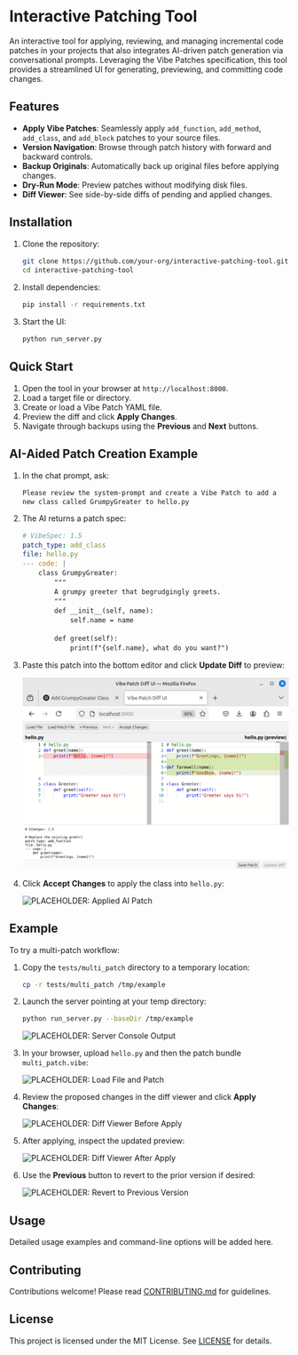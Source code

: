 # Interactive Patching Tool

An interactive tool for applying, reviewing, and managing incremental code patches in your projects that also integrates AI-driven patch generation via conversational prompts. Leveraging the Vibe Patches specification, this tool provides a streamlined UI for generating, previewing, and committing code changes.

## Features

- **Apply Vibe Patches**: Seamlessly apply `add_function`, `add_method`, `add_class`, and `add_block` patches to your source files.
- **Version Navigation**: Browse through patch history with forward and backward controls.
- **Backup Originals**: Automatically back up original files before applying changes.
- **Dry-Run Mode**: Preview patches without modifying disk files.
- **Diff Viewer**: See side-by-side diffs of pending and applied changes.

## Installation

1. Clone the repository:
   ```bash
   git clone https://github.com/your-org/interactive-patching-tool.git
   cd interactive-patching-tool
   ```
2. Install dependencies:
   ```bash
   pip install -r requirements.txt
   ```
3. Start the UI:
   ```bash
   python run_server.py
   ```

## Quick Start

1. Open the tool in your browser at `http://localhost:8000`.
2. Load a target file or directory.
3. Create or load a Vibe Patch YAML file.
4. Preview the diff and click **Apply Changes**.
5. Navigate through backups using the **Previous** and **Next** buttons.

## AI-Aided Patch Creation Example

1. In the chat prompt, ask:
   ```text
   Please review the system-prompt and create a Vibe Patch to add a new class called GrumpyGreater to hello.py
   ```
2. The AI returns a patch spec:
   ```yaml
   # VibeSpec: 1.5
   patch_type: add_class
   file: hello.py
   --- code: |
       class GrumpyGreater:
           """
           A grumpy greeter that begrudgingly greets.
           """
           def __init__(self, name):
               self.name = name

           def greet(self):
               print(f"{self.name}, what do you want?")
   ```
3. Paste this patch into the bottom editor and click **Update Diff** to preview:

   ![PLACEHOLDER: AI Patch Preview](docs/screenshots/ai-patch-preview.png)
4. Click **Accept Changes** to apply the class into `hello.py`:

   ![PLACEHOLDER: Applied AI Patch](docs/screenshots/ai-patch-applied.png)

## Example

To try a multi-patch workflow:

1. Copy the `tests/multi_patch` directory to a temporary location:

   ```bash
   cp -r tests/multi_patch /tmp/example
   ```

2. Launch the server pointing at your temp directory:

   ```bash
   python run_server.py --baseDir /tmp/example
   ```

   ![PLACEHOLDER: Server Console Output](docs/screenshots/server-launch.png)

3. In your browser, upload `hello.py` and then the patch bundle `multi_patch.vibe`:

   ![PLACEHOLDER: Load File and Patch](docs/screenshots/load-file-patch.png)

4. Review the proposed changes in the diff viewer and click **Apply Changes**:

   ![PLACEHOLDER: Diff Viewer Before Apply](docs/screenshots/diff-before.png)

5. After applying, inspect the updated preview:

   ![PLACEHOLDER: Diff Viewer After Apply](docs/screenshots/diff-after.png)

6. Use the **Previous** button to revert to the prior version if desired:

   ![PLACEHOLDER: Revert to Previous Version](docs/screenshots/revert.png)

## Usage

Detailed usage examples and command-line options will be added here.

## Contributing

Contributions welcome! Please read [CONTRIBUTING.md](CONTRIBUTING.md) for guidelines.

## License

This project is licensed under the MIT License. See [LICENSE](LICENSE) for details.

